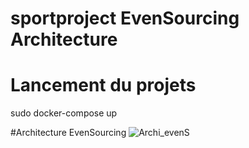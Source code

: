 # sportproject EvenSourcing Architecture

# Lancement du projets
sudo docker-compose up

#Architecture EvenSourcing
![Archi_evenS](Archi_evenS.bmp)






